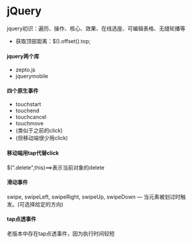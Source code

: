 # jQuery
jquery初识：遍历、操作、核心、效果、在线选座、可编辑表格、无缝轮播等
- 获取顶部距离：$().offset().top;
#### jquery两个库
- zepto.js
- jquerymobile
#### 四个原生事件
- touchstart
- touchend
- touchcancel
- touchmove
- (类似于之前的click)
- (但移动端很少用click)
#### 移动端用tap代替click
$(".delete",this)==>表示当前对象的delete
#### 滑动事件
swipe, swipeLeft, swipeRight, swipeUp, swipeDown — 当元素被划过时触发。(可选择给定的方向) 
#### tap点透事件
老版本中存在tap点透事件，因为执行时间较短
